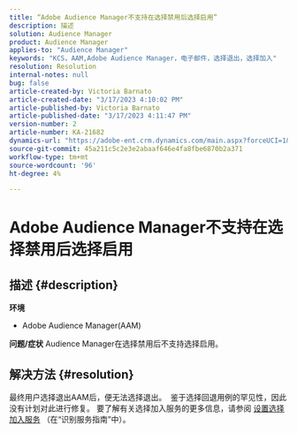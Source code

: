 ```yaml
---
title: “Adobe Audience Manager不支持在选择禁用后选择启用”
description: 描述
solution: Audience Manager
product: Audience Manager
applies-to: "Audience Manager"
keywords: "KCS，AAM,Adobe Audience Manager，电子邮件，选择退出，选择加入"
resolution: Resolution
internal-notes: null
bug: false
article-created-by: Victoria Barnato
article-created-date: "3/17/2023 4:10:02 PM"
article-published-by: Victoria Barnato
article-published-date: "3/17/2023 4:11:47 PM"
version-number: 2
article-number: KA-21682
dynamics-url: "https://adobe-ent.crm.dynamics.com/main.aspx?forceUCI=1&pagetype=entityrecord&etn=knowledgearticle&id=a73aa527-dec4-ed11-83ff-6045bd0065f9"
source-git-commit: 45a211c5c2e3e2abaaf646e4fa8fbe6870b2a371
workflow-type: tm+mt
source-wordcount: '96'
ht-degree: 4%

---
```


# Adobe Audience Manager不支持在选择禁用后选择启用

## 描述 {#description}

<b>环境</b>
- Adobe Audience Manager(AAM)

<b>问题/症状</b>
Audience Manager在选择禁用后不支持选择启用。


## 解决方法 {#resolution}


最终用户选择退出AAM后，便无法选择退出。  鉴于选择回退用例的罕见性，因此没有计划对此进行修复。 要了解有关选择加入服务的更多信息，请参阅 [设置选择加入服务](https://experienceleague.adobe.com/docs/id-service/using/implementation/opt-in-service/getting-started.html) （在“识别服务指南”中）。
